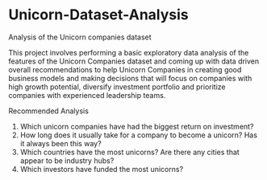 # Unicorn-Dataset-Analysis
Analysis of the Unicorn companies dataset

This project involves performing a basic exploratory data analysis of the features of the Unicorn Companies dataset and coming up with data driven overall recommendations to help Unicorn Companies in creating good business models and making decisions that will focus on companies with high growth potential, diversify investment portfolio and prioritize companies with experienced leadership teams.

Recommended Analysis

1. Which unicorn companies have had the biggest return on investment?
2. How long does it usually take for a company to become a unicorn? Has it always been this way?
3. Which countries have the most unicorns? Are there any cities that appear to be industry hubs?
4. Which investors have funded the most unicorns?
